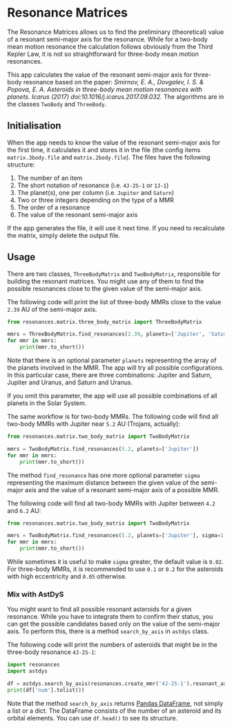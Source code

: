 # Resonance Matrices

The Resonance Matrices allows us to find the preliminary (theoretical) value of a resonant semi-major axis for the resonance. While for a two-body mean motion resonance the calculation follows obviously from the Third Kepler Law, it is not so straightforward for three-body mean motion resonances.

This app calculates the value of the resonant semi-major axis for three-body resonance based on the paper: _Smirnov, E. A., Dovgalev, I. S. & Popova, E. A. Asteroids in three-body mean motion resonances with planets. Icarus (2017) doi:10.1016/j.icarus.2017.09.032._ The algorithms are in the classes `TwoBody` and `ThreeBody`.

## Initialisation

When the app needs to know the value of the resonant semi-major axis for the first time, it calculates it and stores it in the file (the config items `matrix.3body.file` and `matrix.2body.file`). The files have the following structure:

1. The number of an item
1. The short notation of resonance (i.e. `4J-2S-1` or `1J-1`)
1. The planet(s), one per column (i.e. `Jupiter` and `Saturn`)
1. Two or three integers depending on the type of a MMR
1. The order of a resonance
1. The value of the resonant semi-major axis

If the app generates the file, it will use it next time. If you need to recalculate the matrix, simply delete the output file.

## Usage

There are two classes, `ThreeBodyMatrix` and `TwoBodyMatrix`, responsible for building the resonant matrices. You might use any of them to find the possible resonances close to the given value of the semi-major axis.

The following code will print the list of three-body MMRs close to the value `2.39` AU of the semi-major axis.

```python
from resonances.matrix.three_body_matrix import ThreeBodyMatrix

mmrs = ThreeBodyMatrix.find_resonances(2.39, planets=['Jupiter', 'Saturn', 'Uranus'])
for mmr in mmrs:
    print(mmr.to_short())
```

Note that there is an optional parameter `planets` representing the array of the planets involved in the MMR. The app will try all possible configurations. In this particular case, there are three combinations: Jupiter and Saturn, Jupiter and Uranus, and Saturn and Uranus.

If you omit this parameter, the app will use all possible combinations of all planets in the Solar System.

The same workflow is for two-body MMRs. The following code will find all two-body MMRs with Jupiter near `5.2` AU (Trojans, actually):

```python
from resonances.matrix.two_body_matrix import TwoBodyMatrix

mmrs = TwoBodyMatrix.find_resonances(5.2, planets=['Jupiter'])
for mmr in mmrs:
    print(mmr.to_short())
```

The method `find_resonance` has one more optional parameter `sigma` representing the maximum distance between the given value of the semi-major axis and the value of a resonant semi-major axis of a possible MMR.

The following code will find all two-body MMRs with Jupiter between `4.2` and `6.2` AU:

```python
from resonances.matrix.two_body_matrix import TwoBodyMatrix

mmrs = TwoBodyMatrix.find_resonances(5.2, planets=['Jupiter'], sigma=1.0)
for mmr in mmrs:
    print(mmr.to_short())
```

While sometimes it is useful to make `sigma` greater, the default value is `0.02`. For three-body MMRs, it is recommended to use `0.1` or `0.2` for the asteroids with high eccentricity and `0.05` otherwise.

### Mix with AstDyS

You might want to find all possible resonant asteroids for a given resonance. While you have to integrate them to confirm their status, you can get the possible candidates based only on the value of the semi-major axis. To perform this, there is a method `search_by_axis` in `astdys` class.

The following code will print the numbers of asteroids that might be in the three-body resonance `4J-2S-1`:

```python
import resonances
import astdys

df = astdys.search_by_axis(resonances.create_mmr('4J-2S-1').resonant_axis)
print(df['num'].tolist())
```

Note that the method `search_by_axis` returns [Pandas DataFrame](https://pandas.pydata.org/docs/reference/api/pandas.DataFrame.html), not simply a list or a dict. The DataFrame consists of the number of an asteroid and its orbital elements. You can use `df.head()` to see its structure.
